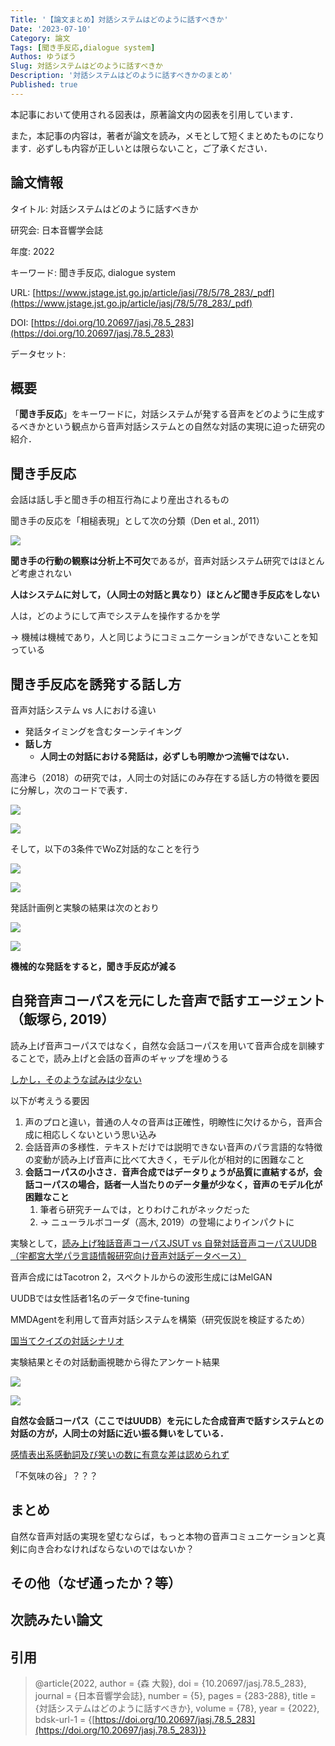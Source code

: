 ```yaml
---
Title: '【論文まとめ】対話システムはどのように話すべきか'
Date: '2023-07-10'
Category: 論文
Tags: [聞き手反応,dialogue system]
Authos: ゆうぼう
Slug: 対話システムはどのように話すべきか
Description: '対話システムはどのように話すべきかのまとめ'
Published: true
---
```


本記事において使用される図表は，原著論文内の図表を引用しています．

また，本記事の内容は，著者が論文を読み，メモとして短くまとめたものになります．必ずしも内容が正しいとは限らないこと，ご了承ください．

## 論文情報

タイトル: 対話システムはどのように話すべきか

研究会: 日本音響学会誌

年度: 2022

キーワード: 聞き手反応, dialogue system

URL: [https://www.jstage.jst.go.jp/article/jasj/78/5/78_283/_pdf](https://www.jstage.jst.go.jp/article/jasj/78/5/78_283/_pdf)

DOI: [https://doi.org/10.20697/jasj.78.5_283](https://doi.org/10.20697/jasj.78.5_283)

データセット: 

## 概要

「**聞き手反応**」をキーワードに，対話システムが発する音声をどのように生成するべきかという観点から音声対話システムとの自然な対話の実現に迫った研究の紹介．

## 聞き手反応

会話は話し手と聞き手の相互行為により産出されるもの

聞き手の反応を「相槌表現」として次の分類（Den et al., 2011）

![](/images/article/対話システムはどのように話すべきか/ake32nmz.png)

**聞き手の行動の観察は分析上不可欠**であるが，音声対話システム研究ではほとんど考慮されない



**人はシステムに対して，（人同士の対話と異なり）ほとんど聞き手反応をしない**

人は，どのようにして声でシステムを操作するかを学

→ 機械は機械であり，人と同じようにコミュニケーションができないことを知っている



## 聞き手反応を誘発する話し方

音声対話システム vs 人における違い

- 発話タイミングを含むターンテイキング
- **話し方**
	- **人同士の対話における発話は，必ずしも明瞭かつ流暢ではない．**


高津ら（2018）の研究では，人同士の対話にのみ存在する話し方の特徴を要因に分解し，次のコードで表す．

![](/images/article/対話システムはどのように話すべきか/3w6tk316.png)

![](/images/article/対話システムはどのように話すべきか/acfpbbc4.png)

そして，以下の3条件でWoZ対話的なことを行う

![](/images/article/対話システムはどのように話すべきか/hqhzjfod.png)

![](/images/article/対話システムはどのように話すべきか/lyovs6wf.png)



発話計画例と実験の結果は次のとおり

![](/images/article/対話システムはどのように話すべきか/yodnhyta.png)

![](/images/article/対話システムはどのように話すべきか/r2at9ofw.png)

**機械的な発話をすると，聞き手反応が減る**

## 自発音声コーパスを元にした音声で話すエージェント（飯塚ら, 2019）

読み上げ音声コーパスではなく，自然な会話コーパスを用いて音声合成を訓練することで，読み上げと会話の音声のギャップを埋めうる

<ins>しかし，そのような試みは少ない</ins>

以下が考えうる要因

1. 声のプロと違い，普通の人々の音声は正確性，明瞭性に欠けるから，音声合成に相応しくないという思い込み
2. 会話音声の多様性．テキストだけでは説明できない音声のパラ言語的な特徴の変動が読み上げ音声に比べて大きく，モデル化が相対的に困難なこと
3. **会話コーパスの小ささ．音声合成ではデータりょうが品質に直結するが，会話コーパスの場合，話者一人当たりのデータ量が少なく，音声のモデル化が困難なこと**
	1. 筆者ら研究チームでは，とりわけこれがネックだった
	2. → ニューラルボコーダ（高木, 2019）の登場によりインパクトに


実験として，<ins>読み上げ独話音声コーパスJSUT vs 自発対話音声コーパスUUDB（宇都宮大学パラ言語情報研究向け音声対話データベース）</ins>

音声合成にはTacotron 2，スペクトルからの波形生成にはMelGAN

UUDBでは女性話者1名のデータでfine-tuning

MMDAgentを利用して音声対話システムを構築（研究仮説を検証するため）

<ins>国当てクイズの対話シナリオ</ins>



実験結果とその対話動画視聴から得たアンケート結果

![](/images/article/対話システムはどのように話すべきか/863qbviy.png)

![](/images/article/対話システムはどのように話すべきか/gi2f1kw7.png)

**自然な会話コーパス（ここではUUDB）を元にした合成音声で話すシステムとの対話の方が，人同士の対話に近い振る舞いをしている．**

<ins>感情表出系感動詞及び笑いの数に有意な差は認められず</ins>

「不気味の谷」？？？

## まとめ

自然な音声対話の実現を望むならば，もっと本物の音声コミュニケーションと真剣に向き合わなければならないのではないか？

## その他（なぜ通ったか？等）



## 次読みたい論文


## 引用

> @article{2022,
> author = {森 大毅},
doi = {10.20697/jasj.78.5_283},
journal = {日本音響学会誌},
number = {5},
pages = {283-288},
title = {対話システムはどのように話すべきか},
volume = {78},
year = {2022},
bdsk-url-1 = {[https://doi.org/10.20697/jasj.78.5_283](https://doi.org/10.20697/jasj.78.5_283)}}